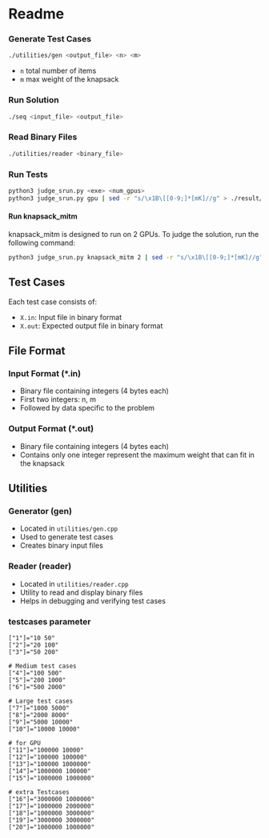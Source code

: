 # Readme

### Generate Test Cases

```bash
./utilities/gen <output_file> <n> <m>
```

- `n` total number of items
- `m` max weight of the knapsack

### Run Solution

```bash
./seq <input_file> <output_file>
```

### Read Binary Files

```bash
./utilities/reader <binary_file>
```

### Run Tests

```bash
python3 judge_srun.py <exe> <num_gpus>
python3 judge_srun.py gpu | sed -r "s/\x1B\[[0-9;]*[mK]//g" > ./result/gpu_judge_extra.txt
```

#### Run knapsack_mitm

knapsack_mitm is designed to run on 2 GPUs. To judge the solution, run the following command:

```bash
python3 judge_srun.py knapsack_mitm 2 | sed -r "s/\x1B\[[0-9;]*[mK]//g" > ./result/mitm_judge_extra.txt
```

## Test Cases

Each test case consists of:

- `X.in`: Input file in binary format
- `X.out`: Expected output file in binary format

## File Format

### Input Format (*.in)

- Binary file containing integers (4 bytes each)
- First two integers: n, m
- Followed by data specific to the problem

### Output Format (*.out)

- Binary file containing integers (4 bytes each)
- Contains only one integer represent the maximum weight that can fit in the knapsack

## Utilities

### Generator (gen)

- Located in `utilities/gen.cpp`
- Used to generate test cases
- Creates binary input files

### Reader (reader)

- Located in `utilities/reader.cpp`
- Utility to read and display binary files
- Helps in debugging and verifying test cases

### testcases parameter
    ["1"]="10 50"
    ["2"]="20 100"
    ["3"]="50 200"

    # Medium test cases
    ["4"]="100 500"
    ["5"]="200 1000"
    ["6"]="500 2000"

    # Large test cases
    ["7"]="1000 5000"
    ["8"]="2000 8000"
    ["9"]="5000 10000"
    ["10"]="10000 10000"

    # for GPU
    ["11"]="100000 10000"
    ["12"]="100000 100000"
    ["13"]="100000 1000000"
    ["14"]="1000000 100000"
    ["15"]="1000000 1000000"

    # extra Testcases
    ["16"]="3000000 1000000"
    ["17"]="1000000 2000000"
    ["18"]="1000000 3000000"
    ["19"]="3000000 3000000"
    ["20"]="1000000 1000000"

